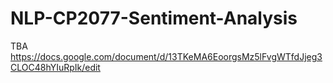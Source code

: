 # NLP-CP2077-Sentiment-Analysis
TBA
https://docs.google.com/document/d/13TKeMA6EoorgsMz5lFvgWTfdJjeg3CLOC48hYIuRpIk/edit
